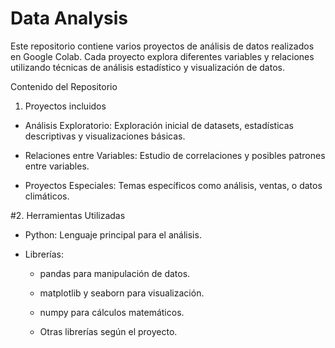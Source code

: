 # Data Analysis

Este repositorio contiene varios proyectos de análisis de datos realizados en Google Colab. Cada proyecto explora diferentes variables y relaciones utilizando técnicas de análisis estadístico y visualización de datos.

Contenido del Repositorio

1. Proyectos incluidos

 - Análisis Exploratorio: Exploración inicial de datasets, estadísticas descriptivas y visualizaciones básicas.

 - Relaciones entre Variables: Estudio de correlaciones y posibles patrones entre variables.

 - Proyectos Especiales: Temas específicos como análisis, ventas, o datos climáticos.

#2. Herramientas Utilizadas

 - Python: Lenguaje principal para el análisis.

 - Librerías:

    - pandas para manipulación de datos.

    - matplotlib y seaborn para visualización.

    - numpy para cálculos matemáticos.

    - Otras librerías según el proyecto.
